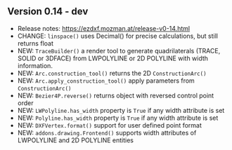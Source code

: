 Version 0.14 - dev
------------------

- Release notes: https://ezdxf.mozman.at/release-v0-14.html
- CHANGE: `linspace()` uses Decimal() for precise calculations, but still returns float
- NEW: `TraceBuilder()` a render tool to generate quadrilaterals (TRACE, SOLID or 3DFACE) 
  from LWPOLYLINE or 2D POLYLINE with width information.
- NEW: `Arc.construction_tool()` returns the 2D `ConstructionArc()`
- NEW: `Arc.apply_construction_tool()` apply parameters from `ConstructionArc()`
- NEW: `Bezier4P.reverse()` returns object with reversed control point order
- NEW: `LWPolyline.has_width` property is ``True`` if any width attribute is set
- NEW: `Polyline.has_width` property is ``True`` if any width attribute is set
- NEW: `DXFVertex.format()` support for user defined point format 
- NEW: `addons.drawing.Frontend()` supports width attributes of LWPOLYLINE and 2D POLYLINE entities